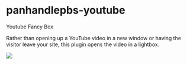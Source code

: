 panhandlepbs-youtube
====================

Youtube Fancy Box


Rather than opening up a YouTube video in a new window or having the visitor leave your site, this plugin opens the video in a lightbox.

![](http://pbs.bento.storage.s3.amazonaws.com/hostedbento-prod/filer_public/kacv/Screen%20Shot%202014-04-02%20at%204.26.39%20PM.png)
